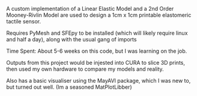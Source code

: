 A custom implementation of a Linear Elastic Model and a 2nd Order Mooney-Rivlin Model are used to design a 1cm x 1cm printable elastomeric tactile sensor. 

Requires PyMesh and SFEpy to be installed (which will likely require linux and half a day), along with the usual gang of imports

Time Spent: About 5-6 weeks on this code, but I was learning on the job.

Outputs from this project would be injested into CURA to slice 3D prints, then used my own hardware to compare my models and reality. 

Also has a basic visualiser using the MayAVI package, which I was new to, but turned out well. (Im a seasoned MatPlotLibber)




